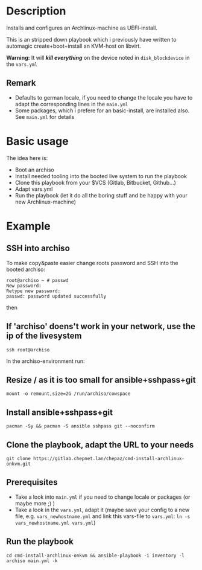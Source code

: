 # Description

Installs and configures an Archlinux-machine as UEFI-install.

This is an stripped down playbook which i previously have written to
automagic create+boot+install an KVM-host on libvirt.

**Warning:** It will **_kill everything_** on the device noted in `disk_blockdevice` in the `vars.yml`

## Remark

* Defaults to german locale, if you need to change the locale you have to adapt the corresponding lines in the `main.yml`
* Some packages, which i prefere for an basic-install, are installed also. See `main.yml` for details

# Basic usage

The idea here is:
* Boot an archiso
* Install needed tooling into the booted live system to run the playbook
* Clone this playbook from your $VCS (Gitlab, Bitbucket, Github...)
* Adapt vars.yml
* Run the playbook (let it do all the boring stuff and be happy with your new Archlinux-machine)

# Example

## SSH into archiso

To make copy&paste easier change roots password and SSH into the booted archiso:

~~~
root@archiso ~ # passwd
New password: 
Retype new password: 
passwd: password updated successfully
~~~

then

## If 'archiso' doens't work in your network, use the ip of the livesystem

~~~
ssh root@archiso
~~~

In the archiso-environment run:

## Resize / as it is too small for ansible+sshpass+git

~~~
mount -o remount,size=2G /run/archiso/cowspace
~~~

## Install ansible+sshpass+git 
~~~
pacman -Sy && pacman -S ansible sshpass git --noconfirm
~~~

## Clone the playbook, adapt the URL to your needs
~~~
git clone https://gitlab.chepnet.lan/chepaz/cmd-install-archlinux-onkvm.git
~~~

## Prerequisites

* Take a look into `main.yml` if you need to change locale or packages (or maybe more ;) )
* Take a look in the `vars.yml`, adapt it (maybe save your config to a new file, e.g. `vars_newhostname.yml` and link this vars-file to `vars.yml`: `ln -s vars_newhostname.yml vars.yml`)

## Run the playbook
~~~
cd cmd-install-archlinux-onkvm && ansible-playbook -i inventory -l archiso main.yml -k
~~~
